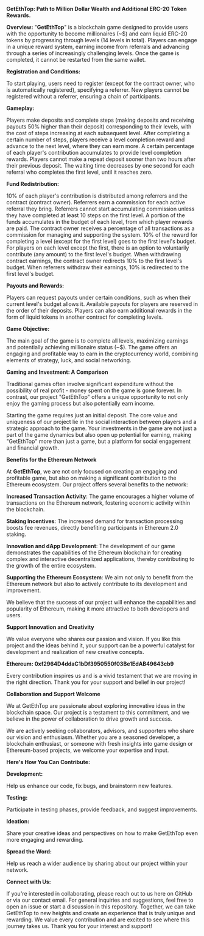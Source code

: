 **GetEthTop: Path to Million Dollar Wealth and Additional ERC-20 Token Rewards.**

**Overview:** 
"**GetEthTop**" is a blockchain game designed to provide users with the opportunity to become millionaires (~$) and earn liquid ERC-20 tokens by progressing through levels (14 levels in total). Players can engage in a unique reward system, earning income from referrals and advancing through a series of increasingly challenging levels. Once the game is completed, it cannot be restarted from the same wallet.

**Registration and Conditions:** 

To start playing, users need to register (except for the contract owner, who is automatically registered), specifying a referrer.
New players cannot be registered without a referrer, ensuring a chain of participants.

**Gameplay:** 

Players make deposits and complete steps (making deposits and receiving payouts 50% higher than their deposit) corresponding to their levels, with the cost of steps increasing at each subsequent level.
After completing a certain number of steps, players receive a level completion reward and advance to the next level, where they can earn more.
A certain percentage of each player's contribution accumulates to provide level completion rewards.
Players cannot make a repeat deposit sooner than two hours after their previous deposit.
The waiting time decreases by one second for each referral who completes the first level, until it reaches zero.

**Fund Redistribution:**

10% of each player's contribution is distributed among referrers and the contract (contract owner).
Referrers earn a commission for each active referral they bring.
Referrers cannot start accumulating commission unless they have completed at least 10 steps on the first level.
A portion of the funds accumulates in the budget of each level, from which player rewards are paid.
The contract owner receives a percentage of all transactions as a commission for managing and supporting the system.
10% of the reward for completing a level (except for the first level) goes to the first level's budget.
For players on each level except the first, there is an option to voluntarily contribute (any amount) to the first level's budget.
When withdrawing contract earnings, the contract owner redirects 10% to the first level's budget.
When referrers withdraw their earnings, 10% is redirected to the first level's budget.

**Payouts and Rewards:**

Players can request payouts under certain conditions, such as when their current level's budget allows it. Available payouts for players are reserved in the order of their deposits.
Players can also earn additional rewards in the form of liquid tokens in another contract for completing levels.

**Game Objective:** 

The main goal of the game is to complete all levels, maximizing earnings and potentially achieving millionaire status (~$).
The game offers an engaging and profitable way to earn in the cryptocurrency world, combining elements of strategy, luck, and social networking.

**Gaming and Investment: A Comparison**

Traditional games often involve significant expenditure without the possibility of real profit - money spent on the game is gone forever. In contrast, our project "GetEthTop" offers a unique opportunity to not only enjoy the gaming process but also potentially earn income.

Starting the game requires just an initial deposit. The core value and uniqueness of our project lie in the social interaction between players and a strategic approach to the game. Your investments in the game are not just a part of the game dynamics but also open up potential for earning, making "GetEthTop" more than just a game, but a platform for social engagement and financial growth.

**Benefits for the Ethereum Network**

At **GetEthTop**, we are not only focused on creating an engaging and profitable game, but also on making a significant contribution to the Ethereum ecosystem. Our project offers several benefits to the network:

**Increased Transaction Activity**: The game encourages a higher volume of transactions on the Ethereum network, fostering economic activity within the blockchain.

**Staking Incentives**: The increased demand for transaction processing boosts fee revenues, directly benefiting participants in Ethereum 2.0 staking.

**Innovation and dApp Development**: The development of our game demonstrates the capabilities of the Ethereum blockchain for creating complex and interactive decentralized applications, thereby contributing to the growth of the entire ecosystem.

**Supporting the Ethereum Ecosystem**: We aim not only to benefit from the Ethereum network but also to actively contribute to its development and improvement.

We believe that the success of our project will enhance the capabilities and popularity of Ethereum, making it more attractive to both developers and users.



**Support Innovation and Creativity**

We value everyone who shares our passion and vision. If you like this project and the ideas behind it, your support can be a powerful catalyst for development and realization of new creative concepts.

**Ethereum:   0xf2964D4ddaC1bDf3950550f03Be1EdAB49643cb9**

Every contribution inspires us and is a vivid testament that we are moving in the right direction. Thank you for your support and belief in our project!

**Collaboration and Support Welcome**

We at GetEthTop are passionate about exploring innovative ideas in the blockchain space. Our project is a testament to this commitment, and we believe in the power of collaboration to drive growth and success.

We are actively seeking collaborators, advisors, and supporters who share our vision and enthusiasm. Whether you are a seasoned developer, a blockchain enthusiast, or someone with fresh insights into game design or Ethereum-based projects, we welcome your expertise and input.

**Here's How You Can Contribute:**

**Development:**

Help us enhance our code, fix bugs, and brainstorm new features.

**Testing:**

Participate in testing phases, provide feedback, and suggest improvements.

**Ideation:**

Share your creative ideas and perspectives on how to make GetEthTop even more engaging and rewarding.

**Spread the Word:**

Help us reach a wider audience by sharing about our project within your network.

**Connect with Us:**

If you're interested in collaborating, please reach out to us here on GitHub or via our contact email.
For general inquiries and suggestions, feel free to open an issue or start a discussion in this repository.
Together, we can take GetEthTop to new heights and create an experience that is truly unique and rewarding. We value every contribution and are excited to see where this journey takes us. Thank you for your interest and support!
